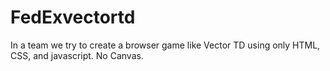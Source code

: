 # FedExvectortd
In a team we try to create a browser game like Vector TD using only HTML, CSS, and javascript. No Canvas.
